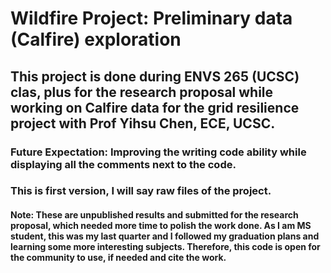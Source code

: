 # Wildfire Project: Preliminary data (Calfire) exploration
## This project is done during ENVS 265 (UCSC) clas, plus for the research proposal while working on Calfire data for the grid resilience project with Prof Yihsu Chen, ECE, UCSC. 
### Future Expectation: Improving the writing code ability while displaying all the comments next to the code.
### This is first version, I will say raw files of the project.
#### Note: These are unpublished results and submitted for the research proposal, which needed more time to polish the work done. As I am MS student, this was my last quarter and I followed my graduation plans and learning some more interesting subjects. Therefore, this code is open for the community to use, if needed and cite the work. 
